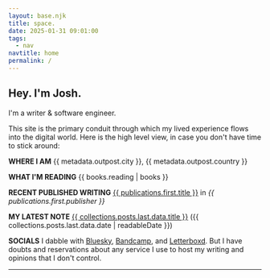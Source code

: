 ```yaml
---
layout: base.njk
title: space.
date: 2025-01-31 09:01:00
tags:
  - nav
navtitle: home
permalink: /
---
```


## Hey. I'm Josh.

I'm a writer & software engineer.

This site is the primary conduit through which my lived experience flows into the digital world. Here is the high level view, in case you don't have time to stick around:

**WHERE I AM**
{{ metadata.outpost.city }}, {{ metadata.outpost.country }}

**WHAT I'M READING**
{{ books.reading | books }}

**RECENT PUBLISHED WRITING**
<a href="{{ publications.first.url }}">{{ publications.first.title }}</a> in *{{ publications.first.publisher }}*

**MY LATEST NOTE**
<a href="{{ collections.posts.last.url }}">{{ collections.posts.last.data.title }}</a> ({{ collections.posts.last.data.date | readableDate }})

**SOCIALS**
I dabble with <a href="{{ metadata.author.social.bluesky }}">Bluesky</a>, <a href="{{ metadata.author.social.bandcamp }}"> Bandcamp</a>, and <a href="{{ metadata.author.social.letterboxd }}">Letterboxd</a>. But I have doubts and reservations about any service I use to host my writing and opinions that I don't control.

<hr />
